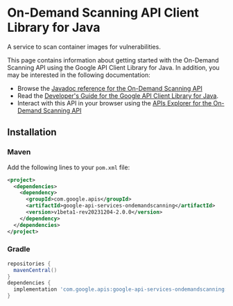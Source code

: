 # On-Demand Scanning API Client Library for Java

A service to scan container images for vulnerabilities.

This page contains information about getting started with the On-Demand Scanning API
using the Google API Client Library for Java. In addition, you may be interested
in the following documentation:

* Browse the [Javadoc reference for the On-Demand Scanning API][javadoc]
* Read the [Developer's Guide for the Google API Client Library for Java][google-api-client].
* Interact with this API in your browser using the [APIs Explorer for the On-Demand Scanning API][api-explorer]

## Installation

### Maven

Add the following lines to your `pom.xml` file:

```xml
<project>
  <dependencies>
    <dependency>
      <groupId>com.google.apis</groupId>
      <artifactId>google-api-services-ondemandscanning</artifactId>
      <version>v1beta1-rev20231204-2.0.0</version>
    </dependency>
  </dependencies>
</project>
```

### Gradle

```gradle
repositories {
  mavenCentral()
}
dependencies {
  implementation 'com.google.apis:google-api-services-ondemandscanning:v1beta1-rev20231204-2.0.0'
}
```

[javadoc]: https://googleapis.dev/java/google-api-services-ondemandscanning/latest/index.html
[google-api-client]: https://github.com/googleapis/google-api-java-client/
[api-explorer]: https://developers.google.com/apis-explorer/#p/ondemandscanning/v1/

